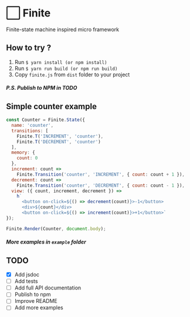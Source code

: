 # ⬜ Finite

Finite-state machine inspired micro framework

## How to try ?

1.  Run `$ yarn install (or npm install)`
2.  Run `$ yarn run build (or npm run build)`
3.  Copy `finite.js` from `dist` folder to your project

##### P.S. Publish to NPM in TODO

## Simple counter example

```javascript
const Counter = Finite.State({
  name: 'counter',
  transitions: [
    Finite.T('INCREMENT', 'counter'),
    Finite.T('DECREMENT', 'counter')
  ],
  memory: {
    count: 0
  },
  increment: count =>
    Finite.Transition('counter', 'INCREMENT', { count: count + 1 }),
  decrement: count =>
    Finite.Transition('counter', 'DECREMENT', { count: count - 1 }),
  view: ({ count, increment, decrement }) =>
    h`
      <button on-click=${() => decrement(count)}>-1</button>
      <div>${count}</div>
      <button on-click=${() => increment(count)}>+1</button>`
});

Finite.Render(Counter, document.body);
```

##### More examples in `example` folder

## TODO

- [x] Add jsdoc
- [ ] Add tests
- [ ] Add full API documentation
- [ ] Publish to npm
- [ ] Improve README
- [ ] Add more examples
